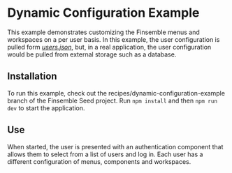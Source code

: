 # Dynamic Configuration Example

This example demonstrates customizing the Finsemble menus and workspaces on a per user basis. In this example, the user configuration is pulled form [_users.json_]("./users.json"), but, in a real application, the user configuration would be pulled from external storage such as a database. 

## Installation

To run this example, check out the recipes/dynamic-configuration-example branch of the Finsemble Seed project. Run `npm install` and then `npm run dev` to start the application. 

## Use

When started, the user is presented with an authentication component that allows them to select from a list of users and log in. Each user has a different configuration of menus, components and workspaces. 